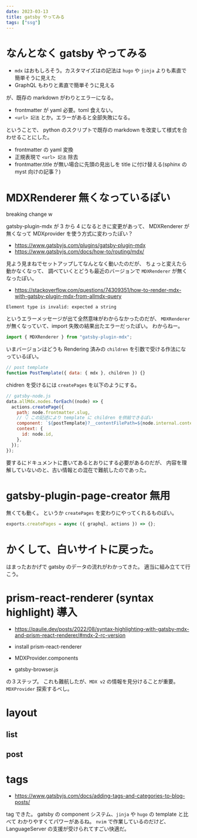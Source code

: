 ```yaml
---
date: 2023-03-13
title: gatsby やってみる
tags: ["ssg"]
---
```


# なんとなく gatsby やってみる

- `mdx` はおもしろそう。カスタマイズはの記法は `hugo` や `jinja` よりも素直で簡単そうに見えた
- GraphQL もわりと素直で簡単そうに見える

が、既存の markdown がわりとエラーになる。

- frontmatter が yaml 必要。toml 食えない。
- `<url> 記法` とか。エラーがあると全部失敗になる。

ということで、 python のスクリプトで既存の markdown を改変して様式を合わせることにした。

- frontmatter の yaml 変換
- 正規表現で `<url> 記法` 除去
- frontmatter.title が無い場合に先頭の見出しを title に付け替える(sphinx の myst 向けの記事？)

# MDXRenderer 無くなっているぽい

breaking change w

gatsby-plugin-mdx が 3 から 4 になるときに変更があって、
MDXRenderer が無くなって
MDXprovider を使う方式に変わったぽい？

- https://www.gatsbyjs.com/plugins/gatsby-plugin-mdx
- https://www.gatsbyjs.com/docs/how-to/routing/mdx/

見よう見まねでセットアップしてなんとなく動いたのだが、
ちょっと変えたら動かなくなって、
調べていくとどうも最近のバージョンで `MDXRenderer` が無くなったぽい。

- https://stackoverflow.com/questions/74309351/how-to-render-mdx-with-gatsby-plugin-mdx-from-allmdx-query

```
Element type is invalid: expected a string
```

というエラーメッセージが出て全然意味がわからなかったのだが、
`MDXRenderer` が無くなっていて、import 失敗の結果出たエラーだったぽい。
わからねー。

```jsx
import { MDXRenderer } from "gatsby-plugin-mdx";
```

いまバージョンはどうも Rendering 済みの `children` を引数で受ける作法になっているぽい。

```jsx
// post template
function PostTemplate({ data: { mdx }, children }) {}
```

chidren を受けるには `createPages` を以下のようにする。

```javascript
// gatsby-node.js
data.allMdx.nodes.forEach((node) => {
  actions.createPage({
    path: node.frontmatter.slug,
    // 👇 この記述により template に children を供給できるぽい
    component: `${postTemplate}?__contentFilePath=${node.internal.contentFilePath}`,
    context: {
      id: node.id,
    },
  });
});
```

要するにドキュメントに書いてあるとおりにする必要があるのだが、
内容を理解していないのと、古い情報との混在で難航したのであった。

# gatsby-plugin-page-creator 無用

無くても動く。
というか `createPages` を変わりにやってくれるものぽい。

```javascript
exports.createPages = async ({ graphql, actions }) => {};
```

# かくして、白いサイトに戻った。

はまったおかげで gatsby のデータの流れがわかってきた。
適当に組み立てて行こう。

# prism-react-renderer (syntax highlight) 導入

- https://paulie.dev/posts/2022/08/syntax-highlighting-with-gatsby-mdx-and-prism-react-renderer/#mdx-2-rc-version

- install prism-react-renderer
- MDXProvider.components
- gatsby-browser.js

の３ステップ。
これも難航したが、`MDX v2` の情報を見分けることが重要。
`MDXProvider` 探索するべし。

# layout

## list

## post

# tags

- https://www.gatsbyjs.com/docs/adding-tags-and-categories-to-blog-posts/

tag できた。
gatsby の component システム、`jinja` や `hugo` の template と比べて
わかりやすくてパワーがあるね。
`nvim` で作業しているのだけど、 LanguageServer の支援が受けられてすごい快適だ。
